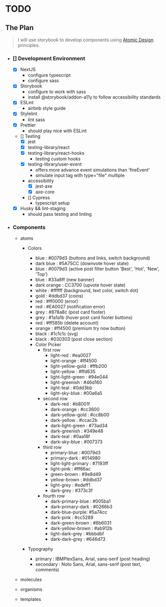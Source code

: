 # TODO

## The Plan

> I will use storybook to develop components using [Atomic Design](https://bradfrost.com/blog/post/atomic-web-design/) principles.

- ### [] Development Environment

  - [x] NextJS
    - configure typescript
    - configure sass
  - [x] Storybook
    - configure to work with sass
    - install @storybook/addon-a11y to follow accessibility standards
  - [x] ESLint
    - airbnb style guide
  - [x] Stylelint
    - lint sass
  - [x] Prettier
    - should play nice with ESLint
  - [] Testing
    - [x] jest
    - [x] testing-library/react
    - [x] testing-library/react-hooks
      - testing custom hooks
    - [x] testing-library/user-event
      - offers more advance event simulations than 'fireEvent'
      - simulate input tag with type="file" multiple
    - accessibility
      - [x] jest-axe
      - [x] axe-core
    - [] Cypress
      - typescript setup
  - [x] Husky && lint-staging
    - should pass testing and linting

- ### Components

  - atoms

    - Colors

      - blue : #0079d3 (buttons and links, switch background)
      - dark blue : #5A75CC (downvote hover state)
      - blue : #0079d3 (active post filter button 'Best', 'Hot', 'New', 'Top')
      - blue : #33a8ff (new banner)
      - dark orange : CC3700 (upvote hover state)
      - white : #ffffff (background, text color, switch dot)
      - gold : #ddbd37 (coins)
      - red : #ff0000 (error)
      - red : #EA0027 (notification error)
      - grey : #878a8c (post card footer)
      - grey : #1a1a1b (hover post card footer buttons)
      - red : #ff585b (delete account)
      - orange : #ff4500 (premium try now button)
      - black : #1c1c1c (svg)
      - black : #030303 (post close section)
      - Color Picker
        - first row
          - light-red : #ea0027
          - light-orange : #ff4500
          - light-yellow-gold : #ffb200
          - light-yellow : #ffd635
          - light-light-green : #94e044
          - light-greenish : #46d160
          - light-teal : #0dd3bb
          - light-sky-blue : #00a6a5
        - second row
          - dark-red : #b8001f
          - dark-orange : #cc3600
          - dark-yellow-gold : #cc8b00
          - dark-yellow : #ccac2b
          - dark-light-green : #73ad34
          - dark-greenish : #349e48
          - dark-teal : #0aa18f
          - dark-sky-blue : #007373
        - third row
          - primary-blue : #0079d3
          - primary-dark : #014980
          - light-light-primary : #7193ff
          - light-pink : #ff66ac
          - green-brown : #9e8d49
          - yellow-brown : #ddbd37
          - light-grey : #edeff1
          - dark-grey : #373c3f
        - fourth row
          - dark-primary-blue : #005ba1
          - dark-primary-dark : #0266b3
          - dark-blue-purple: #5a74cc
          - dark-pink : #cc5289
          - dark-green-brown : #6b6031
          - dark-yellow-brown : #ab912b
          - light-dark-grey : #bbbdbf
          - dark-dark-grey : #646d73

    - Typography

      - primary : IBMPlexSans, Arial, sans-serif (post heading)
      - secondary : Noto Sans, Arial, sans-serif (post text, comments)

  - molecules

  - organisms

  - templates
